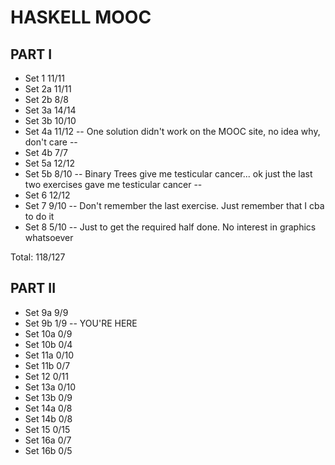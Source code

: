 # HASKELL MOOC

## PART I

- Set 1 11/11
- Set 2a 11/11
- Set 2b 8/8
- Set 3a 14/14
- Set 3b 10/10
- Set 4a 11/12 -- One solution didn't work on the MOOC site, no idea why, don't care --
- Set 4b 7/7
- Set 5a 12/12
- Set 5b 8/10 -- Binary Trees give me testicular cancer... ok just the last two exercises gave me testicular cancer --
- Set 6 12/12
- Set 7 9/10 -- Don't remember the last exercise. Just remember that I cba to do it
- Set 8 5/10 -- Just to get the required half done. No interest in graphics whatsoever

Total: 118/127

## PART II

- Set 9a 9/9
- Set 9b 1/9 -- YOU'RE HERE
- Set 10a 0/9
- Set 10b 0/4
- Set 11a 0/10
- Set 11b 0/7
- Set 12 0/11
- Set 13a 0/10
- Set 13b 0/9
- Set 14a 0/8
- Set 14b 0/8
- Set 15 0/15
- Set 16a 0/7
- Set 16b 0/5